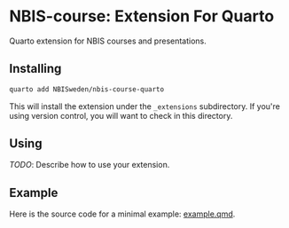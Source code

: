 # NBIS-course: Extension For Quarto

Quarto extension for NBIS courses and presentations.

## Installing

```bash
quarto add NBISweden/nbis-course-quarto
```

This will install the extension under the `_extensions` subdirectory.
If you're using version control, you will want to check in this directory.

## Using

_TODO_: Describe how to use your extension.

## Example

Here is the source code for a minimal example: [example.qmd](example.qmd).
